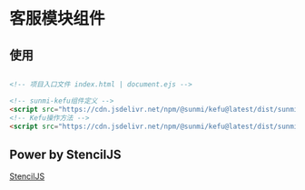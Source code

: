 # 客服模块组件

## 使用

```html

<!-- 项目入口文件 index.html | document.ejs -->

<!-- sunmi-kefu组件定义 -->
<script src="https://cdn.jsdelivr.net/npm/@sunmi/kefu@latest/dist/sunmi-kefu/sunmi-kefu.js"></script>
<!-- Kefu操作方法 -->
<script src="https://cdn.jsdelivr.net/npm/@sunmi/kefu@latest/dist/sunmi-kefu/index.esm.js"></script>

```

## Power by StencilJS

[StencilJS](https://stenciljs.com/docs/getting-started)
